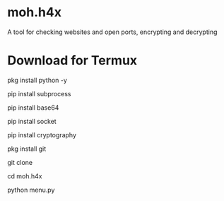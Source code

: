 # moh.h4x
A tool for checking websites and open ports, encrypting and decrypting
# Download for Termux
pkg install python -y

pip install subprocess

pip install base64

pip install socket

pip install cryptography

pkg install git

git clone 

cd moh.h4x

python menu.py 


